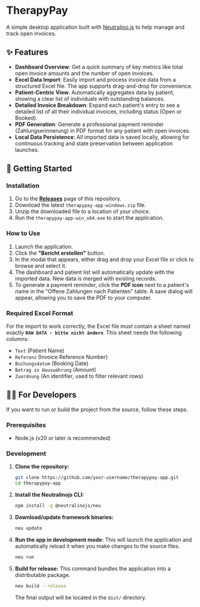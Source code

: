 # TherapyPay

A simple desktop application built with [Neutralino.js](https://neutralino.js.org/) to help manage and track open invoices.



## ✨ Features

- **Dashboard Overview**: Get a quick summary of key metrics like total open invoice amounts and the number of open invoices.
- **Excel Data Import**: Easily import and process invoice data from a structured Excel file. The app supports drag-and-drop for convenience.
- **Patient-Centric View**: Automatically aggregates data by patient, showing a clear list of individuals with outstanding balances.
- **Detailed Invoice Breakdown**: Expand each patient's entry to see a detailed list of all their individual invoices, including status (Open or Booked).
- **PDF Generation**: Generate a professional payment reminder (Zahlungserinnerung) in PDF format for any patient with open invoices.
- **Local Data Persistence**: All imported data is saved locally, allowing for continuous tracking and state preservation between application launches.

## 🚀 Getting Started

### Installation

1.  Go to the [**Releases**](https://github.com/your-username/therapypay-app/releases) page of this repository.
2.  Download the latest `therapypay-app-windows.zip` file.
3.  Unzip the downloaded file to a location of your choice.
4.  Run the `therapypay-app-win_x64.exe` to start the application.

### How to Use

1.  Launch the application.
2.  Click the **"Bericht erstellen"** button.
3.  In the modal that appears, either drag and drop your Excel file or click to browse and select it.
4.  The dashboard and patient list will automatically update with the imported data. New data is merged with existing records.
5.  To generate a payment reminder, click the **PDF icon** next to a patient's name in the "Offene Zahlungen nach Patienten" table. A save dialog will appear, allowing you to save the PDF to your computer.

### Required Excel Format

For the import to work correctly, the Excel file must contain a sheet named exactly **`RAW DATA - bitte nicht ändern`**. This sheet needs the following columns:
- `Text` (Patient Name)
- `Referenz` (Invoice Reference Number)
- `Buchungsdatum` (Booking Date)
- `Betrag in Hauswährung` (Amount)
- `Zuordnung` (An identifier, used to filter relevant rows)

## 👨‍💻 For Developers

If you want to run or build the project from the source, follow these steps.

### Prerequisites

- Node.js (v20 or later is recommended)

### Development

1.  **Clone the repository:**
    ```bash
    git clone https://github.com/your-username/therapypay-app.git
    cd therapypay-app
    ```
2.  **Install the Neutralinojs CLI:**
    ```bash
    npm install -g @neutralinojs/neu
    ```
3.  **Download/update framework binaries:**
    ```bash
    neu update
    ```
4.  **Run the app in development mode:**
    This will launch the application and automatically reload it when you make changes to the source files.
    ```bash
    neu run
    ```
5.  **Build for release:**
    This command bundles the application into a distributable package.
    ```bash
    neu build --release
    ```
    The final output will be located in the `dist/` directory.
